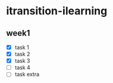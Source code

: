 # itransition-ilearning

## week1

- [x] task 1
- [x] task 2
- [x] task 3
- [ ] task 4
- [ ] task extra 